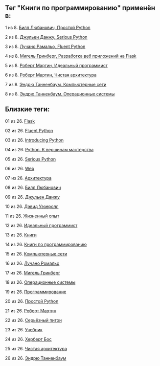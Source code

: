 ## Тег "Книги по программированию" применён в:

1 из 8. [Билл Любанович, Простой Python](../Книги/Программирование/Билл%20Любанович%20-%20Простой%20Python.md)

2 из 8. [Джульен Данжу, Serious Python](../Книги/Программирование/Джульен%20Данжу%20-%20Serious%20Python.md)

3 из 8. [Лучано Рамальо, Fluent Python](../Книги/Программирование/Лучано%20Рамальо%20-%20Fluent%20Python.md)

4 из 8. [Мигель Гринберг, Разработка веб приложений на Flask](../Книги/Программирование/Мигель%20Гринберг%20-%20Разработка%20веб%20приложений%20на%20Flask.md)

5 из 8. [Роберт Мартин, Идеальный программист](../Книги/Программирование/Роберт%20Мартин%20-%20Идеальный%20программист.md)

6 из 8. [Роберт Мартин, Чистая архитектура](../Книги/Программирование/Роберт%20Мартин%20-%20Чистая%20архитектура.md)

7 из 8. [Эндрю Танненбаум, Компьютерные сети](../Книги/Программирование/Эндрю%20Танненбаум%20-%20Компьютерные%20сети.md)

8 из 8. [Эндрю Танненбаум, Операционные системы](../Книги/Программирование/Эндрю%20Танненбаум%20-%20Операционные%20системы.md)

## Близкие теги:

01 из 26. [Flask](./Flask.md)

02 из 26. [Fluent Python](./Fluent%20Python.md)

03 из 26. [Introducing Python](./Introducing%20Python.md)

04 из 26. [Python. К вершинам мастерства](./Python.%20К%20вершинам%20мастерства.md)

05 из 26. [Serious Python](./Serious%20Python.md)

06 из 26. [Web](./Web.md)

07 из 26. [Архитектура](./Архитектура.md)

08 из 26. [Билл Любанович](./Билл%20Любанович.md)

09 из 26. [Джульен Данжу](./Джульен%20Данжу.md)

10 из 26. [Дэвид Уэзеролл](./Дэвид%20Уэзеролл.md)

11 из 26. [Жизненный опыт](./Жизненный%20опыт.md)

12 из 26. [Идеальный программист](./Идеальный%20программист.md)

13 из 26. [Книги](./Книги.md)

14 из 26. [Книги по программированию](./Книги%20по%20программированию.md)

15 из 26. [Компьютерные сети](./Компьютерные%20сети.md)

16 из 26. [Лучано Ромальо](./Лучано%20Ромальо.md)

17 из 26. [Мигель Гринберг](./Мигель%20Гринберг.md)

18 из 26. [Операционные системы](./Операционные%20системы.md)

19 из 26. [Программирование](./Программирование.md)

20 из 26. [Простой Python](./Простой%20Python.md)

21 из 26. [Роберт Мартин](./Роберт%20Мартин.md)

22 из 26. [Серьёзный питон](./Серьёзный%20питон.md)

23 из 26. [Учебник](./Учебник.md)

24 из 26. [Херберт Бос](./Херберт%20Бос.md)

25 из 26. [Чистая архитектура](./Чистая%20архитектура.md)

26 из 26. [Эндрю Танненбаум](./Эндрю%20Танненбаум.md)

